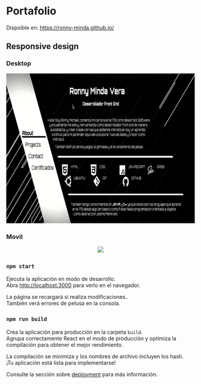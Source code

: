 
# Portafolio

Dispoible en: https://ronny-minda.github.io/

<h2>Responsive design</h2>
<h3>Desktop</h3>
<p align="center">
<code><img style="text-align: center;" height="400" src="./assets/desktop.gif"></code>
</p>
<h3>Movil</h3>
<p align="center">
<code><img style=text-align: center; height="500" src="./assets/mobile.gif"></code>
</p>

### `npm start`


Ejecuta la aplicación en modo de desarrollo.<br />
Abra [http://localhost:3000](http://localhost:3000) para verlo en el navegador.


La página se recargará si realiza modificaciones..<br />
También verá errores de pelusa en la consola.



### `npm run build`

Crea la aplicación para producción en la carpeta `build`.<br />
Agrupa correctamente React en el modo de producción y optimiza la compilación para obtener el mejor rendimiento.


La compilación se minimiza y los nombres de archivo incluyen los hash.
<br />
¡Tu aplicación está lista para implementarse!


Consulte la sección sobre
[deployment](https://facebook.github.io/create-react-app/docs/deployment) para más información.

